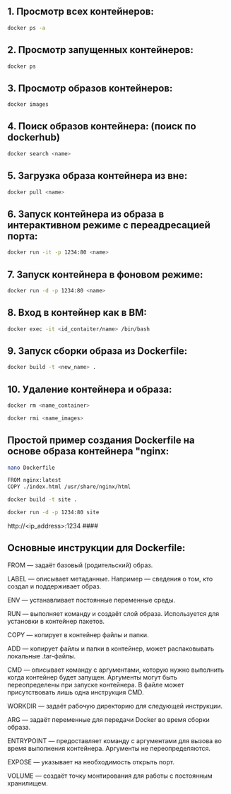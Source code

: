 ## 1. Просмотр всех контейнеров:

``` bash
docker ps -a
```

## 2. Просмотр запущенных контейнеров:

``` bash
docker ps 
```

## 3. Просмотр образов контейнеров:

``` bash
docker images 
```

## 4. Поиск образов контейнера: (поиск по dockerhub)

``` bash
docker search <name>      
```

## 5. Загрузка образа контейнера из вне:

``` bash
docker pull <name>
```

## 6. Запуск контейнера из образа в интерактивном режиме с переадресацией порта:

``` bash
docker run -it -p 1234:80 <name>
```

## 7. Запуск контейнера в фоновом режиме: 

``` bash
docker run -d -p 1234:80 <name>
```

## 8. Вход в контейнер как в ВМ:

``` bash
docker exec -it <id_contaiter/name> /bin/bash
```

## 9. Запуск сборки образа из Dockerfile:

``` bash
docker build -t <new_name> . 
```
## 10. Удаление контейнера и образа:

``` bash
docker rm <name_container>
```
``` bash
docker rmi <name_images>
```

## Простой пример создания Dockerfile на основе образа контейнера "nginx:

``` bash
nano Dockerfile
```
``` bash
FROM nginx:latest
COPY ./index.html /usr/share/nginx/html
```
``` bash
docker build -t site .
```
``` bash
docker run -d -p 1234:80 site
```

http://<ip_address>:1234 ####

## Основные инструкции для Dockerfile:

FROM — задаёт базовый (родительский) образ.

LABEL — описывает метаданные. Например — сведения о том, кто создал и поддерживает образ.

ENV — устанавливает постоянные переменные среды.

RUN — выполняет команду и создаёт слой образа. Используется для установки в контейнер пакетов.

COPY — копирует в контейнер файлы и папки.

ADD — копирует файлы и папки в контейнер, может распаковывать локальные .tar-файлы.

CMD — описывает команду с аргументами, которую нужно выполнить когда контейнер будет запущен. Аргументы могут быть переопределены при запуске контейнера. В файле может присутствовать лишь одна инструкция CMD.

WORKDIR — задаёт рабочую директорию для следующей инструкции.

ARG — задаёт переменные для передачи Docker во время сборки образа.

ENTRYPOINT — предоставляет команду с аргументами для вызова во время выполнения контейнера. Аргументы не переопределяются.

EXPOSE — указывает на необходимость открыть порт.

VOLUME — создаёт точку монтирования для работы с постоянным хранилищем.
